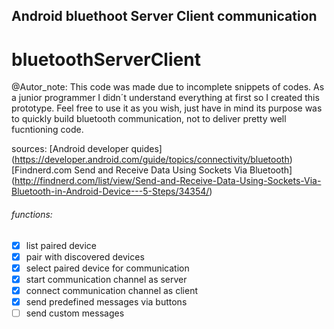 ## Android bluethoot Server Client communication 
# bluetoothServerClient

@Autor_note:
This code was made due to incomplete snippets of codes. As a junior programmer I didn´t understand everything at first 
so I created this prototype. Feel free to use it as you wish, just have in mind its purpose was to quickly build bluetooth
communication, not to deliver pretty well fucntioning code.

sources: 
[Android developer quides] (https://developer.android.com/guide/topics/connectivity/bluetooth)
[Findnerd.com Send and Receive Data Using Sockets Via Bluetooth] (http://findnerd.com/list/view/Send-and-Receive-Data-Using-Sockets-Via-Bluetooth-in-Android-Device---5-Steps/34354/)

###### functions:
- [x] list paired device
- [x] pair with discovered devices 
- [x] select paired device for communication
- [x] start communication channel as server
- [x] connect communication channel as client
- [x] send predefined messages via buttons
- [ ] send custom messages 
